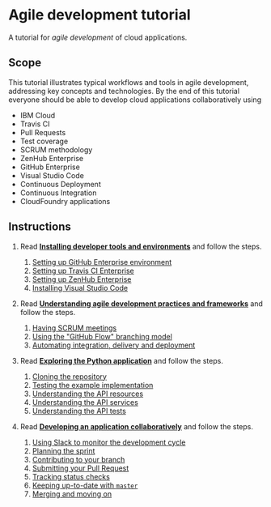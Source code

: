 # Agile development tutorial

A tutorial for *agile development* of cloud applications.

## Scope

This tutorial illustrates typical workflows and tools in agile development, addressing key concepts
and technologies.
By the end of this tutorial everyone should be able to develop cloud applications collaboratively
using

* IBM Cloud
* Travis CI
* Pull Requests
* Test coverage
* SCRUM methodology
* ZenHub Enterprise
* GitHub Enterprise
* Visual Studio Code
* Continuous Deployment
* Continuous Integration
* CloudFoundry applications

## Instructions

1. Read [**Installing developer tools and environments**](docs/1-INSTALL.md) and follow the steps.
    1. [Setting up GitHub Enterprise environment](docs/1-INSTALL.md#setting-up-github-enterprise-environment)
    1. [Setting up Travis CI Enterprise](docs/1-INSTALL.md#setting-up-travis-ci-enterprise)
    1. [Setting up ZenHub Enterprise](docs/1-INSTALL.md#setting-up-zenhub-enterprise)
    1. [Installing Visual Studio Code](docs/1-INSTALL.md#installing-visual-studio-code)

1. Read [**Understanding agile development practices and frameworks**](docs/2-UNDERSTAND.md) and follow the steps.
    1. [Having SCRUM meetings](docs/2-UNDERSTAND.md#having-scrum-meetings)
    1. [Using the "GitHub Flow" branching model](docs/2-UNDERSTAND.md#using-the-github-flow-branching-model)
    1. [Automating integration, delivery and deployment](docs/2-UNDERSTAND.md#automating-integration-delivery-and-deployment)

1. Read [**Exploring the Python application**](docs/3-EXPLORE.md) and follow the steps.
    1. [Cloning the repository](docs/3-EXPLORE.md#cloning-the-repository)
    1. [Testing the example implementation](docs/3-EXPLORE.md#testing-the-example-implementation)
    1. [Understanding the API resources](docs/3-EXPLORE.md#understanding-the-api-resources)
    1. [Understanding the API services](docs/3-EXPLORE.md#understanding-the-api-services)
    1. [Understanding the API tests](docs/3-EXPLORE.md#understanding-the-api-tests)

1. Read [**Developing an application collaboratively**](docs/4-DEVELOP.md) and follow the steps.
    1. [Using Slack to monitor the development cycle](docs/4-DEVELOP.md#using-slack-to-monitor-the-development-cycle)
    1. [Planning the sprint](docs/4-DEVELOP.md#planning-the-sprint)
    1. [Contributing to your branch](docs/4-DEVELOP.md#contributing-to-your-branch)
    1. [Submitting your Pull Request](docs/4-DEVELOP.md#submitting-your-pull-request)
    1. [Tracking status checks](docs/4-DEVELOP.md#tracking-status-checks)
    1. [Keeping up-to-date with `master`](docs/4-DEVELOP.md#keeping-up-to-date-with-master)
    1. [Merging and moving on](docs/4-DEVELOP.md#merging-and-moving-on)
